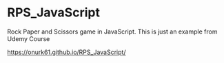 # RPS_JavaScript
Rock Paper and Scissors game in JavaScript. This is just an example from Udemy Course

https://onurk61.github.io/RPS_JavaScript/
